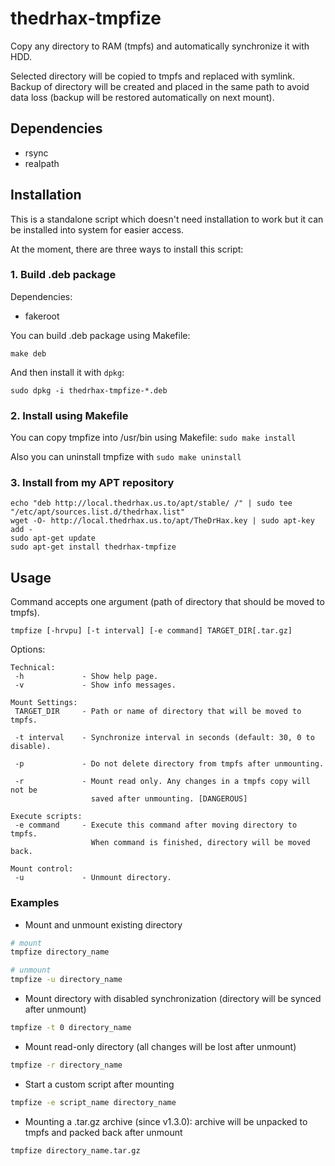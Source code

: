 # thedrhax-tmpfize
Copy any directory to RAM (tmpfs) and automatically synchronize it with HDD.

Selected directory will be copied to tmpfs and replaced with symlink. Backup of directory will be created and placed in the same path to avoid data loss (backup will be restored automatically on next mount).

## Dependencies
* rsync
* realpath

## Installation
This is a standalone script which doesn't need installation to work but it can be installed into system for easier access.

At the moment, there are three ways to install this script:

### 1. Build .deb package
Dependencies:
* fakeroot

You can build .deb package using Makefile:
```
make deb
```
And then install it with ```dpkg```:
```
sudo dpkg -i thedrhax-tmpfize-*.deb
```

### 2. Install using Makefile
You can copy tmpfize into /usr/bin using Makefile:
```sudo make install```

Also you can uninstall tmpfize with ```sudo make uninstall```

### 3. Install from my APT repository
```
echo "deb http://local.thedrhax.us.to/apt/stable/ /" | sudo tee "/etc/apt/sources.list.d/thedrhax.list"
wget -O- http://local.thedrhax.us.to/apt/TheDrHax.key | sudo apt-key add -
sudo apt-get update
sudo apt-get install thedrhax-tmpfize
```

## Usage
Command accepts one argument (path of directory that should be moved to tmpfs).

```
tmpfize [-hrvpu] [-t interval] [-e command] TARGET_DIR[.tar.gz]
```

Options:

```
Technical:
 -h		        - Show help page.
 -v		        - Show info messages.

Mount Settings:
 TARGET_DIR	    - Path or name of directory that will be moved to tmpfs.

 -t interval	- Synchronize interval in seconds (default: 30, 0 to disable).
		  
 -p       		- Do not delete directory from tmpfs after unmounting.
		  
 -r		        - Mount read only. Any changes in a tmpfs copy will not be
		          saved after unmounting. [DANGEROUS]

Execute scripts:
 -e command	    - Execute this command after moving directory to tmpfs.
	              When command is finished, directory will be moved back.

Mount control:
 -u		        - Unmount directory.
```

### Examples

* Mount and unmount existing directory
```bash
# mount
tmpfize directory_name

# unmount
tmpfize -u directory_name
```

* Mount directory with disabled synchronization (directory will be synced after unmount)

```bash
tmpfize -t 0 directory_name
```

* Mount read-only directory (all changes will be lost after unmount)
```bash
tmpfize -r directory_name
```

* Start a custom script after mounting
```bash
tmpfize -e script_name directory_name
```

* Mounting a .tar.gz archive (since v1.3.0): archive will be unpacked to tmpfs and packed back after unmount
```bash
tmpfize directory_name.tar.gz
```
